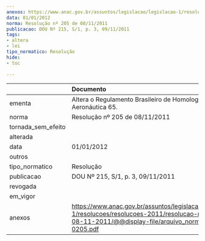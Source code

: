 ```yaml
---
anexos: https://www.anac.gov.br/assuntos/legislacao/legislacao-1/resolucoes/resolucoes-2011/resolucao-no-205-de-08-11-2011/@@display-file/arquivo_norma/RA2011-0205.pdf
data: 01/01/2012
norma: Resolução nº 205 de 08/11/2011
publicacao: DOU Nº 215, S/1, p. 3, 09/11/2011
tags:
- altera
- lei
tipo_normatico: Resolução
hide: 
- toc 
 
---
```


|                    | Documento                                                                                                                                                       |
|:-------------------|:----------------------------------------------------------------------------------------------------------------------------------------------------------------|
| ementa             | Altera o Regulamento Brasileiro de Homologação Aeronáutica 65.                                                                                                  |
| norma              | Resolução nº 205 de 08/11/2011                                                                                                                                  |
| tornada_sem_efeito |                                                                                                                                                                 |
| alterada           |                                                                                                                                                                 |
| data               | 01/01/2012                                                                                                                                                      |
| outros             |                                                                                                                                                                 |
| tipo_normatico     | Resolução                                                                                                                                                       |
| publicacao         | DOU Nº 215, S/1, p. 3, 09/11/2011                                                                                                                               |
| revogada           |                                                                                                                                                                 |
| em_vigor           |                                                                                                                                                                 |
| anexos             | https://www.anac.gov.br/assuntos/legislacao/legislacao-1/resolucoes/resolucoes-2011/resolucao-no-205-de-08-11-2011/@@display-file/arquivo_norma/RA2011-0205.pdf |